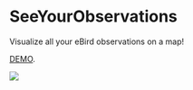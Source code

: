 # SeeYourObservations
Visualize all your eBird observations on a map!

[DEMO](https://zoziologie.raphaelnussbaumer.com/see-your-observations/).

[<img src="https://zoziologie.raphaelnussbaumer.com/wp-content/uploads/2018/02/Capture3.png">](https://zoziologie.raphaelnussbaumer.com/see-your-observations/)


